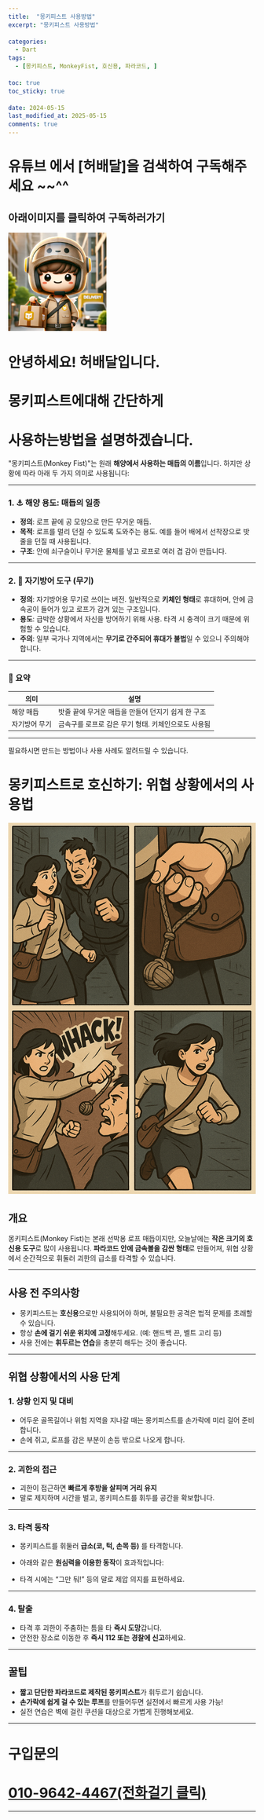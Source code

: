 ```yaml
---
title:  "몽키피스트 사용방법" 
excerpt: "몽키피스트 사용방법"

categories:
  - Dart
tags:
  - [몽키피스트, MonkeyFist, 호신용, 파라코드, ]

toc: true
toc_sticky: true
 
date: 2024-05-15
last_modified_at: 2025-05-15
comments: true
---
```

# 유튜브 에서 [허배달]을 검색하여 구독해주세요 ~~^^
## 아래이미지를 클릭하여 구독하러가기 
<a href="https://www.youtube.com/@herdeli?sub_confirmation=1">
  <img src="/assets/images/u-logo.webp" alt="유튜브 구독" width="200">
</a>





<!-- <img src="/assets/images/u-logo.webp" alt="허배달 구독해주세요" width="200">  -->
# 안녕하세요! 허배달입니다. 
# 몽키피스트에대해 간단하게 
# 사용하는방법을 설명하겠습니다.

"몽키피스트(Monkey Fist)"는 원래 **해양에서 사용하는 매듭의 이름**입니다. 하지만 상황에 따라 아래 두 가지 의미로 사용됩니다:

---

### 1. ⚓ 해양 용도: 매듭의 일종

* **정의**: 로프 끝에 공 모양으로 만든 무거운 매듭.
* **목적**: 로프를 멀리 던질 수 있도록 도와주는 용도. 예를 들어 배에서 선착장으로 밧줄을 던질 때 사용됩니다.
* **구조**: 안에 쇠구슬이나 무거운 물체를 넣고 로프로 여러 겹 감아 만듭니다.

---

### 2. 🔫 자기방어 도구 (무기)

* **정의**: 자기방어용 무기로 쓰이는 버전. 일반적으로 **키체인 형태**로 휴대하며, 안에 금속공이 들어가 있고 로프가 감겨 있는 구조입니다.
* **용도**: 급박한 상황에서 자신을 방어하기 위해 사용. 타격 시 충격이 크기 때문에 위험할 수 있습니다.
* **주의**: 일부 국가나 지역에서는 **무기로 간주되어 휴대가 불법**일 수 있으니 주의해야 합니다.

---

### 🧵 요약

| 의미      | 설명                            |
| ------- | ----------------------------- |
| 해양 매듭   | 밧줄 끝에 무거운 매듭을 만들어 던지기 쉽게 한 구조 |
| 자기방어 무기 | 금속구를 로프로 감은 무기 형태. 키체인으로도 사용됨 |

---

필요하시면 만드는 방법이나 사용 사례도 알려드릴 수 있습니다.
# 몽키피스트로 호신하기: 위협 상황에서의 사용법
![몽키피스트사용방법](/assets/images/mfist.png)





## 개요

몽키피스트(Monkey Fist)는 본래 선박용 로프 매듭이지만, 오늘날에는 **작은 크기의 호신용 도구**로 많이 사용됩니다. **파라코드 안에 금속볼을 감싼 형태**로 만들어져, 위협 상황에서 순간적으로 휘둘러 괴한의 급소를 타격할 수 있습니다.

---

## 사용 전 주의사항 

- 몽키피스트는 **호신용**으로만 사용되어야 하며, 불필요한 공격은 법적 문제를 초래할 수 있습니다.
- 항상 **손에 걸기 쉬운 위치에 고정**해두세요. (예: 핸드백 끈, 벨트 고리 등)
- 사용 전에는 **휘두르는 연습**을 충분히 해두는 것이 좋습니다.

---

## 위협 상황에서의 사용 단계

### 1. 상황 인지 및 대비

- 어두운 골목길이나 위험 지역을 지나갈 때는 몽키피스트를 손가락에 미리 걸어 준비합니다.
- 손에 쥐고, 로프를 감은 부분이 손등 밖으로 나오게 합니다.



---

### 2. 괴한의 접근

- 괴한이 접근하면 **빠르게 후방을 살피며 거리 유지**  
- 말로 제지하며 시간을 벌고, 몽키피스트를 휘두를 공간을 확보합니다.

---

### 3. 타격 동작

- 몽키피스트를 휘둘러 **급소(코, 턱, 손목 등)** 를 타격합니다.
- 아래와 같은 **원심력을 이용한 동작**이 효과적입니다:


- 타격 시에는 “그만 둬!” 등의 말로 제압 의지를 표현하세요.



---

### 4. 탈출

- 타격 후 괴한이 주춤하는 틈을 타 **즉시 도망**갑니다.
- 안전한 장소로 이동한 후 **즉시 112 또는 경찰에 신고**하세요.

---

## 꿀팁

- **짧고 단단한 파라코드로 제작된 몽키피스트**가 휘두르기 쉽습니다.
- **손가락에 쉽게 걸 수 있는 루프**를 만들어두면 실전에서 빠르게 사용 가능!
- 실전 연습은 벽에 걸린 쿠션을 대상으로 가볍게 진행해보세요.

---

# 구입문의 
<h1><a href="tel:01096424467">010-9642-4467(전화걸기 클릭)</a></h1>



---




